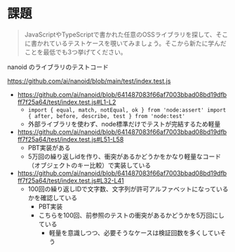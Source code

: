 # 課題
>
> JavaScriptやTypeScriptで書かれた任意のOSSライブラリを探して、そこに書かれているテストケースを覗いてみましょう。そこから新たに学んだことを最低でも3つ挙げてください。

nanoid のライブラリのテストコード

https://github.com/ai/nanoid/blob/main/test/index.test.js

- <https://github.com/ai/nanoid/blob/641487083f66af7003bbad08bd19dfbff7f25a64/test/index.test.js#L1-L2>
  - `import { equal, match, notEqual, ok } from 'node:assert' import { after, before, describe, test } from 'node:test'`
  - 外部ライブラリを使わず、node標準だけでテストが完結するため軽量
- <https://github.com/ai/nanoid/blob/641487083f66af7003bbad08bd19dfbff7f25a64/test/index.test.js#L51-L58>
  - PBT実装がある
  - 5万回の繰り返しidを作り、衝突があるかどうかをかなり軽量なコード（オブジェクトのキー比較）で実装している
- <https://github.com/ai/nanoid/blob/641487083f66af7003bbad08bd19dfbff7f25a64/test/index.test.js#L32-L41>
  - 100回の繰り返しIDで文字数、文字列が許可アルファベットになっているかを確認している
    - PBT実装
    - こちらを100回、前参照のテストの衝突があるかどうかを5万回にしている
      - 軽量を意識しつつ、必要そうなケースは検証回数を多くしていそう
